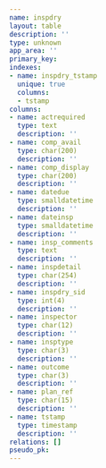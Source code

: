 ```yaml
---
name: inspdry
layout: table
description: ''
type: unknown
app_area: ''
primary_key: 
indexes:
- name: inspdry_tstamp
  unique: true
  columns:
  - tstamp
columns:
- name: actrequired
  type: text
  description: ''
- name: comp_avail
  type: char(200)
  description: ''
- name: comp_display
  type: char(200)
  description: ''
- name: datedue
  type: smalldatetime
  description: ''
- name: dateinsp
  type: smalldatetime
  description: ''
- name: insp_comments
  type: text
  description: ''
- name: inspdetail
  type: char(254)
  description: ''
- name: inspdry_sid
  type: int(4)
  description: ''
- name: inspector
  type: char(12)
  description: ''
- name: insptype
  type: char(3)
  description: ''
- name: outcome
  type: char(3)
  description: ''
- name: plan_ref
  type: char(15)
  description: ''
- name: tstamp
  type: timestamp
  description: ''
relations: []
pseudo_pk: 
---
```


